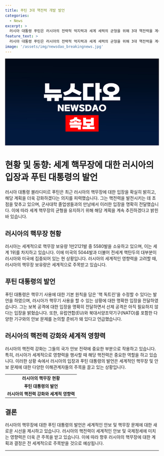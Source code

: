 ```yaml
---
title: 푸틴 3대 핵전력 개발 발언
categories:
  - News
excerpt: >
  러시아 대통령 푸틴은 러시아의 전략적 억지력과 세계 세력의 균형을 위해 3대 핵전력을 계속 개발할 것이라 밝히며, 러시아가 핵무기 사용 기본원칙을 수정할 수 있다고 발언했다. 이는 SIPRI의 보고서에 따르면 러시아가 전세계의 핵무장 국가 중 1위를 차지하고 있음을 고려할 때, 국제사회에 큰 파장을 일으키고 있다. 푸틴 대통령은 또한 다양한 안보 문제에 대해 논의할 준비가 되어 있다고 선언하며, 전략적인 시각을 제시했다.
feature_text: >
  러시아 대통령 푸틴은 러시아의 전략적 억지력과 세계 세력의 균형을 위해 3대 핵전력을 계속 개발할 것이라 밝히며, 러시아가 핵무기 사용 기본원칙을 수정할 수 있다고 발언했다. 이는 SIPRI의 보고서에 따르면 러시아가 전세계의 핵무장 국가 중 1위를 차지하고 있음을 고려할 때, 국제사회에 큰 파장을 일으키고 있다. 푸틴 대통령은 또한 다양한 안보 문제에 대해 논의할 준비가 되어 있다고 선언하며, 전략적인 시각을 제시했다.
image: '/assets/img/newsdao_breakingnews.jpg'
---
```


<p><img src="/assets/img/newsdao_breakingnews.jpg" alt="pcversion 속보" /></p>

<h1>현황 및 동향: 세계 핵무장에 대한 러시아의 입장과 푸틴 대통령의 발언</h1>

<p data-ke-size="size16">러시아 대통령 블라디미르 푸틴은 최근 러시아의 핵무장에 대한 입장을 확실히 밝히고, 해당 계획을 더욱 강화하겠다는 의지를 피력했습니다. 그는 핵전력을 발전시키는 데 초점을 맞추고 있으며, 군사대학 졸업생들과의 만남에서 이러한 입장을 명확히 전달했습니다. 이에 따라 세계 핵무장의 균형을 유지하기 위해 해당 계획을 계속 추진하겠다고 밝힌 바 있습니다.</p>

<h2>러시아의 핵무장 현황</h2>

<p data-ke-size="size16">러시아는 세계적으로 핵무장 보유량 1만2121발 중 5580발을 소유하고 있으며, 이는 세계 1위를 차지하고 있습니다. 이에 미국의 5044발과 더불어 전세계 핵탄두의 대부분이 러시아와 미국에 집중되어 있는 현 상황입니다. 러시아의 세계적인 영향력을 고려할 때, 러시아의 핵무장 보유량은 세계적으로 주목받고 있습니다.</p>

<h2>푸틴 대통령의 발언</h2>

<p data-ke-size="size16">푸틴 대통령은 핵무기 사용에 대한 기본 원칙을 담은 '핵 독트린'을 수정할 수 있다는 발언을 하였으며, 러시아가 핵무기 사용을 할 수 있는 상황에 대한 명확한 입장을 전달하였습니다. 그는 보복 공격에 대한 입장을 명확히 전달하면서 선제 공격은 아직 필요하지 않다는 입장을 밝혔습니다. 또한, 유럽연합(EU)와 북대서양조약기구(NATO)를 포함한 다양한 기구와의 안보 문제를 논의할 준비가 돼 있다고 언급했습니다.</p>

<h2>러시아의 핵전력 강화와 세계적 영향력</h2>

<p data-ke-size="size16">러시아의 핵전력 강화는 그들의 국가 안보 전략에 중요한 부분으로 작용하고 있습니다. 특히, 러시아가 세계적으로 영향력을 행사할 때 해당 핵전력은 중요한 역할을 하고 있습니다. 이러한 상황 속에서 러시아의 입장과 푸틴 대통령의 발언은 세계적인 핵무장 및 안보 문제에 대한 다양한 이해관계자들의 주목을 끌고 있는 상황입니다.</p>

<table>
  <tbody>
    <tr>
      <td style="text-align: center; height: 17px;"><b>러시아의 핵무장 현황</b></td>
    </tr>
    <tr>
      <td style="text-align: center; height: 17px;"><b>푸틴 대통령의 발언</b></td>
    </tr>
    <tr>
      <td style="text-align: center; height: 17px;"><b>러시아의 핵전력 강화와 세계적 영향력</b></td>
    </tr>
  </tbody>
</table>

<h2>결론</h2>

<p data-ke-size="size16">러시아의 핵무장에 대한 푸틴 대통령의 발언은 세계적인 안보 및 핵무장 문제에 대한 새로운 시선을 제시하고 있습니다. 러시아의 핵전력이 세계적인 안보 및 국제정세에 미치는 영향력은 더욱 큰 주목을 받고 있습니다. 이에 따라 향후 러시아의 핵무장에 대한 계획과 결정은 전 세계적으로 주목받을 것으로 예상됩니다.</p>

<hr>

<p data-ke-size="size16">&nbsp;</p>

